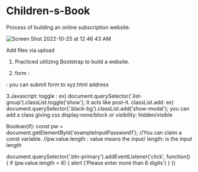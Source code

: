 # Children-s-Book
Process of building an online subscription website.

![Screen Shot 2022-10-25 at 12 46 43 AM](https://user-images.githubusercontent.com/106638262/197571270-9c596cfb-bd66-4c82-be81-eb4692bd824f.png)




Add files via upload
1. Practiced utilizing Bootstrap to build a website.

2. form :
<form action = "xyz.html"></form> : you can submit form to xyz.html address

3.Javascript:
toggle : 
ex) document.querySelector('.list-group').classList.toggle('show'); 
It acts like post-it.
classList.add:
ex) document.querySelector('.black-bg').classList.add('show-modal');
you can add a class giving css display:none/block or visibility: hidden/visible

Boolean(if):
const pw = document.getElementById('exampleInputPassword1');
//You can claim a const variable. 
//pw.value.length : value means the input/ length: is the input length

document.querySelector('.btn-primary').addEventListener('click', function(){
          if (pw.value.length < 6) {
            alert ('Please enter more than 6 digits')
          }
        })
